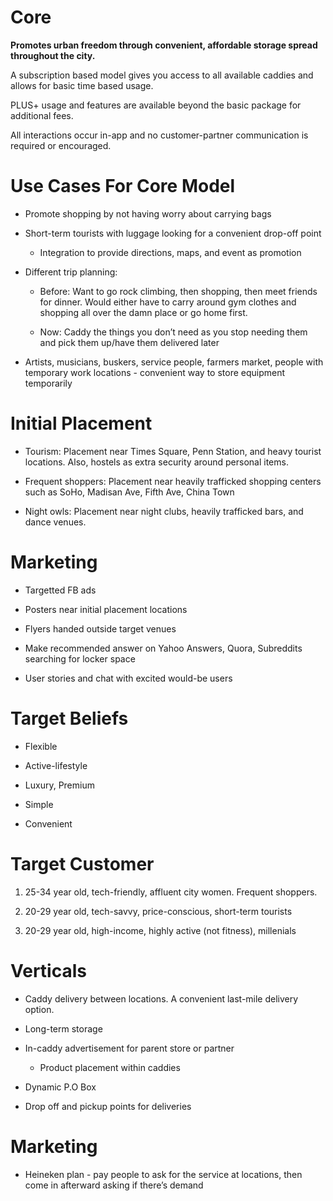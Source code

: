 Core
====

**Promotes urban freedom through convenient, affordable storage spread
throughout the city.**

A subscription based model gives you access to all available caddies and
allows for basic time based usage.

PLUS+ usage and features are available beyond the basic package for
additional fees.

All interactions occur in-app and no customer-partner communication is
required or encouraged.

Use Cases For Core Model
========================

-   Promote shopping by not having worry about carrying bags

-   Short-term tourists with luggage looking for a convenient drop-off point

    -   Integration to provide directions, maps, and event as promotion

-   Different trip planning:

    -   Before: Want to go rock climbing, then shopping, then meet friends for dinner. Would either have to carry around gym clothes and shopping all over the damn place or go home first.

    -   Now: Caddy the things you don’t need as you stop needing them and pick them up/have them delivered later

-   Artists, musicians, buskers, service people, farmers market, people with temporary work locations - convenient way to store equipment temporarily

Initial Placement
=================

-   Tourism: Placement near Times Square, Penn Station, and heavy tourist locations. Also, hostels as extra security around personal items.

-   Frequent shoppers: Placement near heavily trafficked shopping centers such as SoHo, Madisan Ave, Fifth Ave, China Town

-   Night owls: Placement near night clubs, heavily trafficked bars, and dance venues.

Marketing
=========

-   Targetted FB ads

-   Posters near initial placement locations

-   Flyers handed outside target venues

-   Make recommended answer on Yahoo Answers, Quora, Subreddits searching for locker space

-   User stories and chat with excited would-be users

Target Beliefs
==============

-   Flexible

-   Active-lifestyle

-   Luxury, Premium

-   Simple

-   Convenient

Target Customer
===============

1.  25-34 year old, tech-friendly, affluent city women. Frequent shoppers.

2.  20-29 year old, tech-savvy, price-conscious, short-term tourists

3.  20-29 year old, high-income, highly active (not fitness), millenials

 Verticals
==========

-   Caddy delivery between locations. A convenient last-mile delivery option.

-   Long-term storage

-   In-caddy advertisement for parent store or partner

    -   Product placement within caddies

-   Dynamic P.O Box

-   Drop off and pickup points for deliveries

Marketing
=========

-   Heineken plan - pay people to ask for the service at locations, then come in afterward asking if there’s demand
